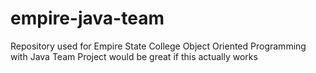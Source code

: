# empire-java-team
Repository used for Empire State College Object Oriented Programming with Java Team Project
would be great if this actually works
